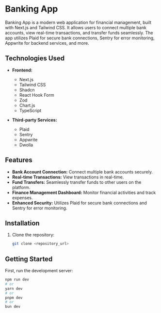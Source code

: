# Banking App

Banking App is a modern web application for financial management, built with Next.js and Tailwind CSS. It allows users to connect multiple bank accounts, view real-time transactions, and transfer funds seamlessly. The app utilizes Plaid for secure bank connections, Sentry for error monitoring, Appwrite for backend services, and more.

## Technologies Used

- **Frontend:**
  - Next.js
  - Tailwind CSS
  - Shadcn
  - React Hook Form
  - Zod
  - Chart.js
  - TypeScript

- **Third-party Services:**
  - Plaid
  - Sentry
  - Appwrite
  - Dwolla

## Features

- **Bank Account Connection:** Connect multiple bank accounts securely.
- **Real-time Transactions:** View transactions in real-time.
- **Fund Transfers:** Seamlessly transfer funds to other users on the platform.
- **Finance Management Dashboard:** Monitor financial activities and track expenses.
- **Enhanced Security:** Utilizes Plaid for secure bank connections and Sentry for error monitoring.

## Installation

1. Clone the repository:
   ```bash
   git clone <repository_url>


## Getting Started

First, run the development server:

```bash
npm run dev
# or
yarn dev
# or
pnpm dev
# or
bun dev
```
